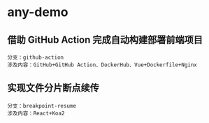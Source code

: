 # any-demo

## 借助 GitHub Action 完成自动构建部署前端项目

```
分支：github-action
涉及内容：GitHub+GitHub Action、DockerHub、Vue+Dockerfile+Nginx

```

## 实现文件分片断点续传

```
分支：breakpoint-resume
涉及内容：React+Koa2

```
